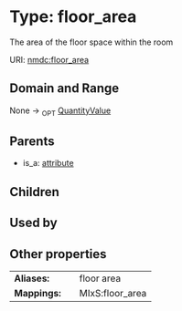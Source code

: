 
# Type: floor_area


The area of the floor space within the room

URI: [nmdc:floor_area](https://microbiomedata/meta/floor_area)


## Domain and Range

None ->  <sub>OPT</sub> [QuantityValue](QuantityValue.md)

## Parents

 *  is_a: [attribute](attribute.md)

## Children


## Used by


## Other properties

|  |  |  |
| --- | --- | --- |
| **Aliases:** | | floor area |
| **Mappings:** | | MIxS:floor_area |

